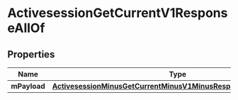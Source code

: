 
# ActivesessionGetCurrentV1ResponseAllOf

## Properties
Name | Type | Description | Notes
------------ | ------------- | ------------- | -------------
**mPayload** | [**ActivesessionMinusGetCurrentMinusV1MinusResponseMinusMPayload**](ActivesessionMinusGetCurrentMinusV1MinusResponseMinusMPayload.md) |  | 



